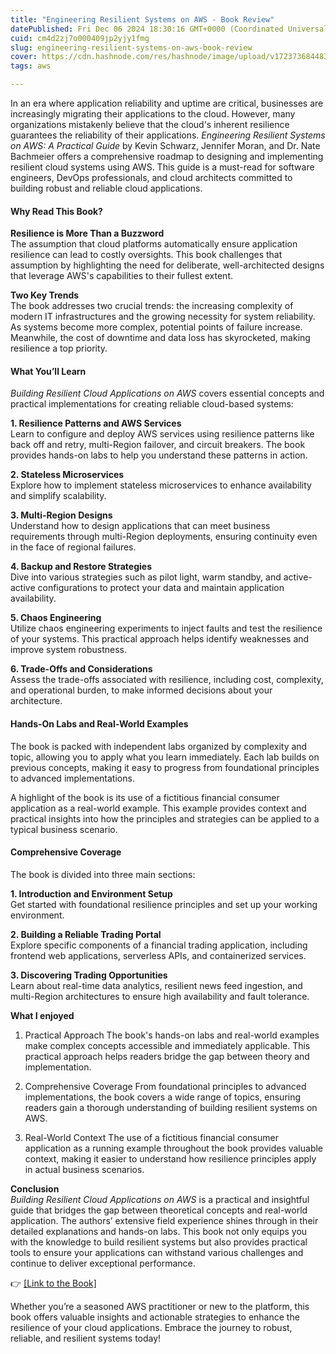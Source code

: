 ```yaml
---
title: "Engineering Resilient Systems on AWS - Book Review"
datePublished: Fri Dec 06 2024 18:30:16 GMT+0000 (Coordinated Universal Time)
cuid: cm4d2zj7o000409jp2yjy1fmg
slug: engineering-resilient-systems-on-aws-book-review
cover: https://cdn.hashnode.com/res/hashnode/image/upload/v1723736844834/3493498f-2966-401e-97f9-8a6e5ad62c9d.png
tags: aws

---
```


In an era where application reliability and uptime are critical, businesses are increasingly migrating their applications to the cloud. However, many organizations mistakenly believe that the cloud's inherent resilience guarantees the reliability of their applications. *Engineering Resilient Systems on AWS: A Practical Guide* by Kevin Schwarz, Jennifer Moran, and Dr. Nate Bachmeier offers a comprehensive roadmap to designing and implementing resilient cloud systems using AWS. This guide is a must-read for software engineers, DevOps professionals, and cloud architects committed to building robust and reliable cloud applications.

#### Why Read This Book?

**Resilience is More Than a Buzzword**  
The assumption that cloud platforms automatically ensure application resilience can lead to costly oversights. This book challenges that assumption by highlighting the need for deliberate, well-architected designs that leverage AWS's capabilities to their fullest extent.

**Two Key Trends**  
The book addresses two crucial trends: the increasing complexity of modern IT infrastructures and the growing necessity for system reliability. As systems become more complex, potential points of failure increase. Meanwhile, the cost of downtime and data loss has skyrocketed, making resilience a top priority.

#### What You’ll Learn

*Building Resilient Cloud Applications on AWS* covers essential concepts and practical implementations for creating reliable cloud-based systems:

**1\. Resilience Patterns and AWS Services**  
Learn to configure and deploy AWS services using resilience patterns like back off and retry, multi-Region failover, and circuit breakers. The book provides hands-on labs to help you understand these patterns in action.

**2\. Stateless Microservices**  
Explore how to implement stateless microservices to enhance availability and simplify scalability.

**3\. Multi-Region Designs**  
Understand how to design applications that can meet business requirements through multi-Region deployments, ensuring continuity even in the face of regional failures.

**4\. Backup and Restore Strategies**  
Dive into various strategies such as pilot light, warm standby, and active-active configurations to protect your data and maintain application availability.

**5\. Chaos Engineering**  
Utilize chaos engineering experiments to inject faults and test the resilience of your systems. This practical approach helps identify weaknesses and improve system robustness.

**6\. Trade-Offs and Considerations**  
Assess the trade-offs associated with resilience, including cost, complexity, and operational burden, to make informed decisions about your architecture.

#### Hands-On Labs and Real-World Examples

The book is packed with independent labs organized by complexity and topic, allowing you to apply what you learn immediately. Each lab builds on previous concepts, making it easy to progress from foundational principles to advanced implementations.

A highlight of the book is its use of a fictitious financial consumer application as a real-world example. This example provides context and practical insights into how the principles and strategies can be applied to a typical business scenario.

#### Comprehensive Coverage

The book is divided into three main sections:

**1\. Introduction and Environment Setup**  
Get started with foundational resilience principles and set up your working environment.

**2\. Building a Reliable Trading Portal**  
Explore specific components of a financial trading application, including frontend web applications, serverless APIs, and containerized services.

**3\. Discovering Trading Opportunities**  
Learn about real-time data analytics, resilient news feed ingestion, and multi-Region architectures to ensure high availability and fault tolerance.

**What I enjoyed**

1. Practical Approach The book's hands-on labs and real-world examples make complex concepts accessible and immediately applicable. This practical approach helps readers bridge the gap between theory and implementation.
    
2. Comprehensive Coverage From foundational principles to advanced implementations, the book covers a wide range of topics, ensuring readers gain a thorough understanding of building resilient systems on AWS.
    
3. Real-World Context The use of a fictitious financial consumer application as a running example throughout the book provides valuable context, making it easier to understand how resilience principles apply in actual business scenarios.
    

**Conclusion**  
*Building Resilient Cloud Applications on AWS* is a practical and insightful guide that bridges the gap between theoretical concepts and real-world application. The authors’ extensive field experience shines through in their detailed explanations and hands-on labs. This book not only equips you with the knowledge to build resilient systems but also provides practical tools to ensure your applications can withstand various challenges and continue to deliver exceptional performance.

👉 [\[Link to the Book\]](https://www.amazon.in/Engineering-Resilient-Systems-AWS-Resilience/dp/1098162420)

Whether you’re a seasoned AWS practitioner or new to the platform, this book offers valuable insights and actionable strategies to enhance the resilience of your cloud applications. Embrace the journey to robust, reliable, and resilient systems today!